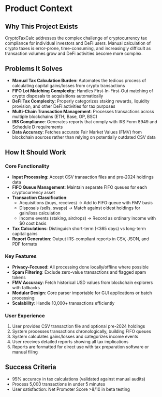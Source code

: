 # Product Context

## Why This Project Exists
CryptoTaxCalc addresses the complex challenge of cryptocurrency tax compliance for individual investors and DeFi users. Manual calculation of crypto taxes is error-prone, time-consuming, and increasingly difficult as transaction volumes grow and DeFi activities become more complex.

## Problems It Solves
- **Manual Tax Calculation Burden**: Automates the tedious process of calculating capital gains/losses from crypto transactions
- **FIFO Lot Matching Complexity**: Handles First-In-First-Out matching of crypto disposals to acquisitions automatically
- **DeFi Tax Complexity**: Properly categorizes staking rewards, liquidity provision, and other DeFi activities for tax purposes
- **Multi-Chain Transaction Management**: Processes transactions across multiple blockchains (ETH, Base, OP, BSC)
- **IRS Compliance**: Generates reports that comply with IRS Form 8949 and Schedule D requirements
- **Data Accuracy**: Fetches accurate Fair Market Values (FMV) from blockchain sources rather than relying on potentially outdated CSV data

## How It Should Work
### Core Functionality
- **Input Processing**: Accept CSV transaction files and pre-2024 holdings data
- **FIFO Queue Management**: Maintain separate FIFO queues for each cryptocurrency asset
- **Transaction Classification**: 
  - Acquisitions (buys, receives) → Add to FIFO queue with FMV basis
  - Disposals (sells, swaps) → Match against oldest holdings for gain/loss calculation
  - Income events (staking, airdrops) → Record as ordinary income with $0 cost basis
- **Tax Calculations**: Distinguish short-term (<365 days) vs long-term capital gains
- **Report Generation**: Output IRS-compliant reports in CSV, JSON, and PDF formats

### Key Features
- **Privacy-Focused**: All processing done locally/offline where possible
- **Spam Filtering**: Exclude zero-value transactions and flagged spam tokens
- **FMV Accuracy**: Fetch historical USD values from blockchain explorers with fallbacks
- **Modular Design**: Core parser importable for GUI applications or batch processing
- **Scalability**: Handle 10,000+ transactions efficiently

### User Experience
1. User provides CSV transaction file and optional pre-2024 holdings
2. System processes transactions chronologically, building FIFO queues
3. System calculates gains/losses and categorizes income events
4. User receives detailed reports showing all tax implications
5. Reports are formatted for direct use with tax preparation software or manual filing

## Success Criteria
- 95% accuracy in tax calculations (validated against manual audits)
- Process 5,000 transactions in under 5 minutes
- User satisfaction: Net Promoter Score >8/10 in beta testing 